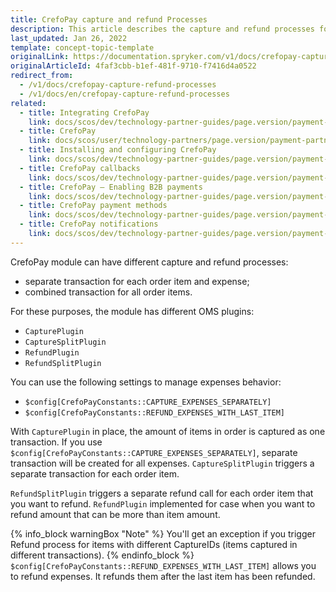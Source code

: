 ```yaml
---
title: CrefoPay capture and refund Processes
description: This article describes the capture and refund processes for the Crefopay module in Spryker Commerce OS.
last_updated: Jan 26, 2022
template: concept-topic-template
originalLink: https://documentation.spryker.com/v1/docs/crefopay-capture-refund-processes
originalArticleId: 4faf3cbb-b1ef-481f-9710-f7416d4a0522
redirect_from:
  - /v1/docs/crefopay-capture-refund-processes
  - /v1/docs/en/crefopay-capture-refund-processes
related:
  - title: Integrating CrefoPay
    link: docs/scos/dev/technology-partner-guides/page.version/payment-partners/crefopay/integrating-crefopay.html
  - title: CrefoPay
    link: docs/scos/user/technology-partners/page.version/payment-partners/crefopay.html
  - title: Installing and configuring CrefoPay
    link: docs/scos/dev/technology-partner-guides/page.version/payment-partners/crefopay/installing-and-configuring-crefopay.html
  - title: CrefoPay callbacks
    link: docs/scos/dev/technology-partner-guides/page.version/payment-partners/crefopay/crefopay-callbacks.html
  - title: CrefoPay — Enabling B2B payments
    link: docs/scos/dev/technology-partner-guides/page.version/payment-partners/crefopay/crefopay-enabling-b2b-payments.html
  - title: CrefoPay payment methods
    link: docs/scos/dev/technology-partner-guides/page.version/payment-partners/crefopay/crefopay-payment-methods.html
  - title: CrefoPay notifications
    link: docs/scos/dev/technology-partner-guides/page.version/payment-partners/crefopay/crefopay-notifications.html
---
```


CrefoPay module can have different capture and refund processes:

* separate transaction for each order item and expense;
* combined transaction for all order items.

For these purposes, the module has different OMS plugins:

* `CapturePlugin`
* `CaptureSplitPlugin`
* `RefundPlugin`
* `RefundSplitPlugin`

You can use the following settings to manage expenses behavior:

* `$config[CrefoPayConstants::CAPTURE_EXPENSES_SEPARATELY]`
* `$config[CrefoPayConstants::REFUND_EXPENSES_WITH_LAST_ITEM]`

With `CapturePlugin` in place, the amount of items in order is captured as one transaction. If you use `$config[CrefoPayConstants::CAPTURE_EXPENSES_SEPARATELY]`, separate transaction will be created for all expenses. `CaptureSplitPlugin` triggers a separate transaction for each order item.

`RefundSplitPlugin` triggers a separate refund call for each order item that you want to refund. `RefundPlugin` implemented for case when you want to refund amount that can be more than item amount.

{% info_block warningBox "Note" %}
You'll get an exception if you trigger Refund process for items with different CaptureIDs (items captured in different transactions).
{% endinfo_block %}
`$config[CrefoPayConstants::REFUND_EXPENSES_WITH_LAST_ITEM]` allows you to refund expenses. It refunds them after the last item has been refunded.
